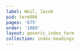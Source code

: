 ```yaml
---
label: Weil, Jacob
pid: term906
pages: '675'
order: '1009'
layout: generic_index_term
collection: index-headings
---
```

